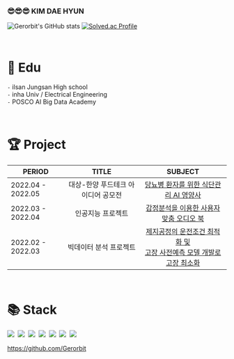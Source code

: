 ### :sunglasses::sunglasses::sunglasses:  KIM DAE HYUN 

![Gerorbit's GitHub stats](https://github-readme-stats.vercel.app/api?username=Gerorbit&show_icons=true&theme=radical)
[![Solved.ac Profile](http://mazassumnida.wtf/api/v2/generate_badge?boj=gerorbit)](https://solved.ac/gerorbit/) 

&nbsp; 

<div align=left><h1>📘 ️Edu</h1></div>

`-` ilsan Jungsan High school \
`-` inha Univ / Electrical Engineering \
`-` POSCO AI Big Data Academy  

&nbsp; 

<div align=left><h1>🏆 Project</h1></div>

|   PERIOD   | TITLE | SUBJECT |
| -------- | :-------: | :---------:|
| 2022.04 - 2022.05 | 대상-한양 푸드테크 아이디어 공모전 | [당뇨병 환자를 위한 식단관리 AI 영양사](https://github.com/Gerorbit/Project/tree/main/%EB%8B%B9%EB%87%A8%EB%B3%91%20%ED%99%98%EC%9E%90%EB%A5%BC%20%EC%9C%84%ED%95%9C%20%EC%8B%9D%EB%8B%A8%EA%B4%80%EB%A6%AC%20AI%20%EC%98%81%EC%96%91%EC%82%AC) |
| 2022.03 - 2022.04 | 인공지능 프로젝트 | [감정분석을 이용한 사용자 맞춤 오디오 북](https://github.com/Gerorbit/Project/tree/main/%EA%B0%90%EC%A0%95%EB%B6%84%EC%84%9D%EC%9D%84%20%EC%9D%B4%EC%9A%A9%ED%95%9C%20%EC%82%AC%EC%9A%A9%EC%9E%90%20%EB%A7%9E%EC%B6%A4%20%EC%98%A4%EB%94%94%EC%98%A4%20%EB%B6%81) |
| 2022.02 - 2022.03 | 빅데이터 분석 프로젝트 | [제지공정의 운전조건 최적화 및<br/> 고장 사전예측 모델 개발로 고장 최소화](https://github.com/Gerorbit/Project/tree/main/%EC%A0%9C%EC%A7%80%EA%B3%B5%EC%A0%95%EC%9D%98%20%EC%9A%B4%EC%A0%84%EC%A1%B0%EA%B1%B4%20%EC%B5%9C%EC%A0%81%ED%99%94%20%EB%B0%8F%20%EA%B3%A0%EC%9E%A5%20%EC%82%AC%EC%A0%84%EC%98%88%EC%B8%A1%20%EB%AA%A8%EB%8D%B8%20%EA%B0%9C%EB%B0%9C%EB%A1%9C%20%EA%B3%A0%EC%9E%A5%20%EC%B5%9C%EC%86%8C%ED%99%94) |  

&nbsp; 

<div align=left><h1>📚 Stack</h1></div>

<p align="left">
  <img src="https://img.shields.io/badge/Python-3776AB?style=flat-square&logo=Python&logoColor=white"/></a>&nbsp 
  <img src="https://img.shields.io/badge/C-A8B9CC?style=flat-square&logo=C&logoColor=white"/></a>&nbsp 
  <img src="https://img.shields.io/badge/C++-00599C?style=flat-square&logo=C%2B%2B&logoColor=white"/></a>&nbsp 
  <img src="https://img.shields.io/badge/PyTorch-EE4C2C?style=flat-square&logo=PyTorch&logoColor=white"/></a>&nbsp 
  <img src="https://img.shields.io/badge/TensorFlow-FF6F00?style=flat-square&logo=TensorFlow&logoColor=white"/></a>&nbsp 
  <img src="https://img.shields.io/badge/Keras-D00000?style=flat-square&logo=Keras&logoColor=white"/></a>&nbsp 
  <img src="https://img.shields.io/badge/YOLO-00FFFF?style=flat-square&logo=YOLO&logoColor=white"/></a>&nbsp 
  <br>  


https://github.com/Gerorbit
